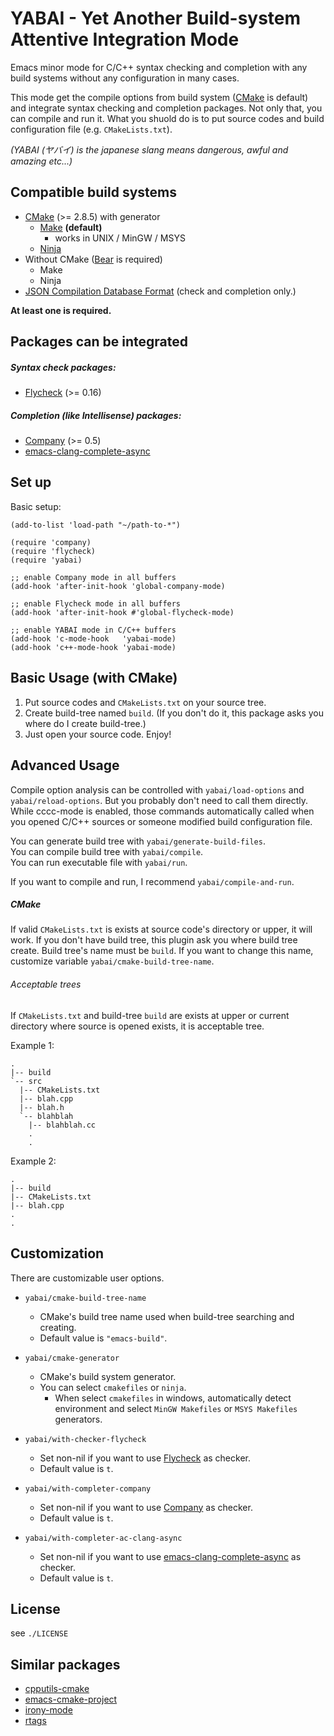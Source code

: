 YABAI - Yet Another Build-system Attentive Integration Mode
========================

Emacs minor mode for C/C++ syntax checking and completion with any build systems without any configuration in many cases.

This mode get the compile options from build system ([CMake][] is default) and
integrate syntax checking and completion packages. Not only that, you can
compile and run it. What you shuold do is to put source codes and build configuration file (e.g. `CMakeLists.txt`).

*(YABAI (ヤバイ) is the japanese slang means dangerous, awful and amazing etc...)*

Compatible build systems
---------------------------------

  - [CMake][] (>= 2.8.5) with generator
    - [Make][GNU Make] **(default)**
	  -  works in UNIX / MinGW / MSYS
	- [Ninja][]
  - Without CMake ([Bear][] is required)
    - Make
	- Ninja
  - [JSON Compilation Database Format][clang-json] (check and completion only.)

**At least one is required.**

Packages can be integrated
-------------------------------

##### Syntax check packages:

  - [Flycheck][] (>= 0.16)

##### Completion (like Intellisense) packages:

  - [Company][] (>= 0.5)
  - [emacs-clang-complete-async][]

Set up
------------

Basic setup:

```
(add-to-list 'load-path "~/path-to-*")

(require 'company)
(require 'flycheck)
(require 'yabai)

;; enable Company mode in all buffers
(add-hook 'after-init-hook 'global-company-mode)

;; enable Flycheck mode in all buffers
(add-hook 'after-init-hook #'global-flycheck-mode)

;; enable YABAI mode in C/C++ buffers
(add-hook 'c-mode-hook   'yabai-mode)
(add-hook 'c++-mode-hook 'yabai-mode)
```

Basic Usage (with CMake)
-------------

1. Put source codes and `CMakeLists.txt` on your source tree.
2. Create build-tree named `build`. (If you don't do it, this package asks you where do I create build-tree.)
3. Just open your source code. Enjoy!

Advanced Usage
-------------

Compile option analysis can be controlled with `yabai/load-options` and
`yabai/reload-options`. But you probably don't need to call them directly. While cccc-mode
is enabled, those commands automatically called when you opened C/C++ sources or
someone modified build configuration file.

You can generate build tree with `yabai/generate-build-files`.  
You can compile build tree with `yabai/compile`.  
You can run executable file with `yabai/run`.  

If you want to compile and run, I recommend `yabai/compile-and-run`.

##### CMake

If valid `CMakeLists.txt` is exists at source code's directory or upper, it will work.
If you don't have build tree, this plugin ask you where build tree create. Build tree's name must
be `build`. If you want to change this name, customize variable `yabai/cmake-build-tree-name`.

###### Acceptable trees

If `CMakeLists.txt` and build-tree `build` are exists at upper or current directory where source is opened exists,
it is acceptable tree.

Example 1:

```
.
|-- build
`-- src
  |-- CMakeLists.txt
  |-- blah.cpp
  |-- blah.h
  `-- blahblah
    |-- blahblah.cc
    .
    .
```

Example 2:

```
.
|-- build
|-- CMakeLists.txt
|-- blah.cpp
.
.
```

Customization
-------------

There are customizable user options.

- `yabai/cmake-build-tree-name`
  - CMake's build tree name used when build-tree searching and creating.
  - Default value is `"emacs-build"`.

- `yabai/cmake-generator`
  - CMake's build system generator.
  - You can select `cmakefiles` or `ninja`.
    - When select `cmakefiles` in windows, automatically detect environment
	  and select `MinGW Makefiles` or `MSYS Makefiles` generators.

- `yabai/with-checker-flycheck`
  - Set non-nil if you want to use [Flycheck][] as checker.
  - Default value is `t`.

- `yabai/with-completer-company`
  - Set non-nil if you want to use [Company][] as checker.
  - Default value is `t`.

- `yabai/with-completer-ac-clang-async`
  - Set non-nil if you want to use [emacs-clang-complete-async][] as checker.
  - Default value is `t`.

License
-------

see `./LICENSE`

Similar packages
----------------

- [cpputils-cmake][]
- [emacs-cmake-project][]
- [irony-mode][]
- [rtags][]

[Flycheck]: https://github.com/flycheck/flycheck
[Company]: http://company-mode.github.io/
[CMake]: http://www.cmake.org/
[GNU Make]: http://www.gnu.org/software/make/
[Ninja]: http://martine.github.io/ninja/
[Bear]: https://github.com/rizsotto/Bear
[Clang]: http://clang.llvm.org/
[clang-json]: http://clang.llvm.org/docs/JSONCompilationDatabase.html
[emacs-clang-complete-async]: https://github.com/Golevka/emacs-clang-complete-async

[cpputils-cmake]: https://github.com/redguardtoo/cpputils-cmake
[emacs-cmake-project]: https://github.com/alamaison/emacs-cmake-project
[irony-mode]: https://github.com/Sarcasm/irony-mode
[rtags]: https://github.com/Andersbakken/rtags/
